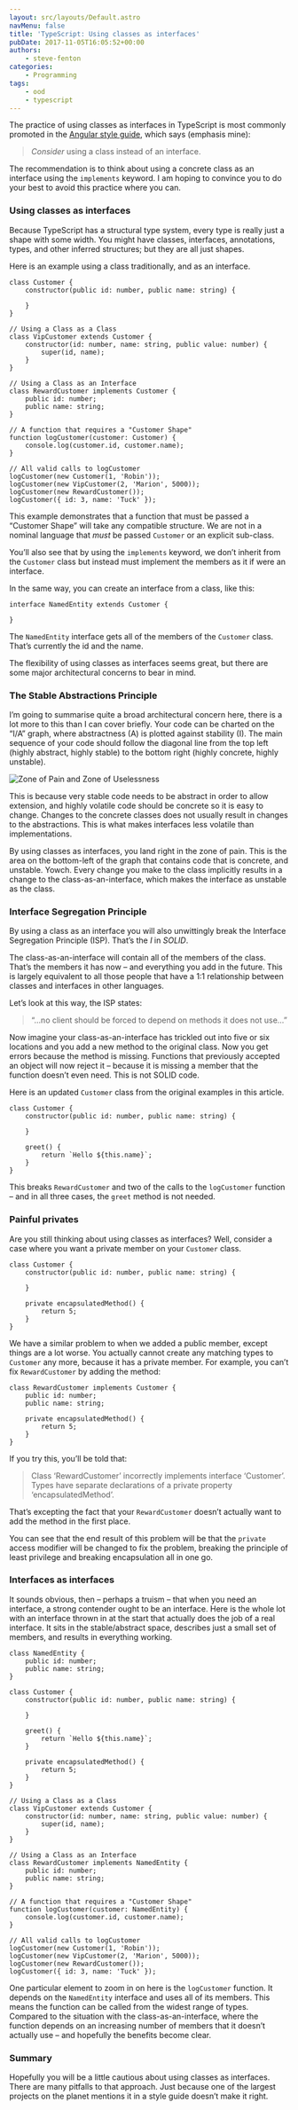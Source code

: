 ```yaml
---
layout: src/layouts/Default.astro
navMenu: false
title: 'TypeScript: Using classes as interfaces'
pubDate: 2017-11-05T16:05:52+00:00
authors:
    - steve-fenton
categories:
    - Programming
tags:
    - ood
    - typescript
---
```


The practice of using classes as interfaces in TypeScript is most commonly promoted in the [Angular style guide](https://angular.io/guide/styleguide#interfaces), which says (emphasis mine):

> *Consider* using a class instead of an interface.

The recommendation is to think about using a concrete class as an interface using the `implements` keyword. I am hoping to convince you to do your best to avoid this practice where you can.

### Using classes as interfaces

Because TypeScript has a structural type system, every type is really just a shape with some width. You might have classes, interfaces, annotations, types, and other inferred structures; but they are all just shapes.

Here is an example using a class traditionally, and as an interface.

```
class Customer {
    constructor(public id: number, public name: string) {

    }
}

// Using a Class as a Class
class VipCustomer extends Customer {
    constructor(id: number, name: string, public value: number) {
        super(id, name);
    }
}

// Using a Class as an Interface
class RewardCustomer implements Customer {
    public id: number;
    public name: string;
}

// A function that requires a "Customer Shape"
function logCustomer(customer: Customer) {
    console.log(customer.id, customer.name);
}

// All valid calls to logCustomer
logCustomer(new Customer(1, 'Robin'));
logCustomer(new VipCustomer(2, 'Marion', 5000));
logCustomer(new RewardCustomer());
logCustomer({ id: 3, name: 'Tuck' });
```
This example demonstrates that a function that must be passed a “Customer Shape” will take any compatible structure. We are not in a nominal language that *must* be passed `Customer` or an explicit sub-class.

You’ll also see that by using the `implements` keyword, we don’t inherit from the `Customer` class but instead must implement the members as it if were an interface.

In the same way, you can create an interface from a class, like this:

```
interface NamedEntity extends Customer {

}
```
The `NamedEntity` interface gets all of the members of the `Customer` class. That’s currently the id and the name.

The flexibility of using classes as interfaces seems great, but there are some major architectural concerns to bear in mind.

### The Stable Abstractions Principle

I’m going to summarise quite a broad architectural concern here, there is a lot more to this than I can cover briefly. Your code can be charted on the “I/A” graph, where abstractness (A) is plotted against stability (I). The main sequence of your code should follow the diagonal line from the top left (highly abstract, highly stable) to the bottom right (highly concrete, highly unstable).

![Zone of Pain and Zone of Uselessness](/img/2017/11/zone-of-pain-and-zone-of-uselessness.png)

This is because very stable code needs to be abstract in order to allow extension, and highly volatile code should be concrete so it is easy to change. Changes to the concrete classes does not usually result in changes to the abstractions. This is what makes interfaces less volatile than implementations.

By using classes as interfaces, you land right in the zone of pain. This is the area on the bottom-left of the graph that contains code that is concrete, and unstable. Yowch. Every change you make to the class implicitly results in a change to the class-as-an-interface, which makes the interface as unstable as the class.

### Interface Segregation Principle

By using a class as an interface you will also unwittingly break the Interface Segregation Principle (ISP). That’s the *I* in *SOLID*.

The class-as-an-interface will contain all of the members of the class. That’s the members it has now – and everything you add in the future. This is largely equivalent to all those people that have a 1:1 relationship between classes and interfaces in other languages.

Let’s look at this way, the ISP states:

> “…no client should be forced to depend on methods it does not use…”

Now imagine your class-as-an-interface has trickled out into five or six locations and you add a new method to the original class. Now you get errors because the method is missing. Functions that previously accepted an object will now reject it – because it is missing a member that the function doesn’t even need. This is not SOLID code.

Here is an updated `Customer` class from the original examples in this article.

```
class Customer {
    constructor(public id: number, public name: string) {

    }

    greet() {
        return `Hello ${this.name}`;
    }
}
```
This breaks `RewardCustomer` and two of the calls to the `logCustomer` function – and in all three cases, the `greet` method is not needed.

### Painful privates

Are you still thinking about using classes as interfaces? Well, consider a case where you want a private member on your `Customer` class.

```
class Customer {
    constructor(public id: number, public name: string) {

    }

    private encapsulatedMethod() {
        return 5;
    }
}
```
We have a similar problem to when we added a public member, except things are a lot worse. You actually cannot create any matching types to `Customer` any more, because it has a private member. For example, you can’t fix `RewardCustomer` by adding the method:

```
class RewardCustomer implements Customer {
    public id: number;
    public name: string;

    private encapsulatedMethod() {
        return 5;
    }
}
```
If you try this, you’ll be told that:

> Class ‘RewardCustomer’ incorrectly implements interface ‘Customer’. Types have separate declarations of a private property ‘encapsulatedMethod’.

That’s excepting the fact that your `RewardCustomer` doesn’t actually want to add the method in the first place.

You can see that the end result of this problem will be that the `private` access modifier will be changed to fix the problem, breaking the principle of least privilege and breaking encapsulation all in one go.

### Interfaces as interfaces

It sounds obvious, then – perhaps a truism – that when you need an interface, a strong contender ought to be an interface. Here is the whole lot with an interface thrown in at the start that actually does the job of a real interface. It sits in the stable/abstract space, describes just a small set of members, and results in everything working.

```
class NamedEntity {
    public id: number;
    public name: string;
}

class Customer {
    constructor(public id: number, public name: string) {

    }

    greet() {
        return `Hello ${this.name}`;
    }

    private encapsulatedMethod() {
        return 5;
    }
}

// Using a Class as a Class
class VipCustomer extends Customer {
    constructor(id: number, name: string, public value: number) {
        super(id, name);
    }
}

// Using a Class as an Interface
class RewardCustomer implements NamedEntity {
    public id: number;
    public name: string;
}

// A function that requires a "Customer Shape"
function logCustomer(customer: NamedEntity) {
    console.log(customer.id, customer.name);
}

// All valid calls to logCustomer
logCustomer(new Customer(1, 'Robin'));
logCustomer(new VipCustomer(2, 'Marion', 5000));
logCustomer(new RewardCustomer());
logCustomer({ id: 3, name: 'Tuck' });
```
One particular element to zoom in on here is the `logCustomer` function. It depends on the `NamedEntity` interface and uses all of its members. This means the function can be called from the widest range of types. Compared to the situation with the class-as-an-interface, where the function depends on an increasing number of members that it doesn’t actually use – and hopefully the benefits become clear.

### Summary

Hopefully you will be a little cautious about using classes as interfaces. There are many pitfalls to that approach. Just because one of the largest projects on the planet mentions it in a style guide doesn’t make it right.